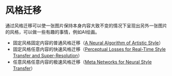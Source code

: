 # 风格迁移

通过风格迁移可以使一张图片保持本身内容大致不变的情况下呈现出另外一张图片的风格，可以做一些有趣的事情，例如AI绘画。

* 固定风格固定内容的普通风格迁移（[A Neural Algorithm of Artistic Style](https://arxiv.org/abs/1508.06576)）
* 固定风格任意内容的快速风格迁移（[Perceptual Losses for Real-Time Style Transfer and Super-Resolution](https://arxiv.org/abs/1603.08155)）
* 任意风格任意内容的极速风格迁移（[Meta Networks for Neural Style Transfer](https://arxiv.org/abs/1709.04111)）

